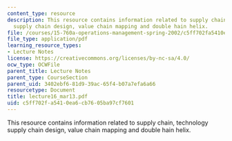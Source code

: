 ```yaml
---
content_type: resource
description: This resource contains information related to supply chain, technology
  supply chain design, value chain mapping and double hain helix.
file: /courses/15-760a-operations-management-spring-2002/c5ff702fa5410ea6cb7605ba97cf7601_lecture16_mar13.pdf
file_type: application/pdf
learning_resource_types:
- Lecture Notes
license: https://creativecommons.org/licenses/by-nc-sa/4.0/
ocw_type: OCWFile
parent_title: Lecture Notes
parent_type: CourseSection
parent_uid: 3402ebf6-81d9-39ac-65f4-b07a7efa6a66
resourcetype: Document
title: lecture16_mar13.pdf
uid: c5ff702f-a541-0ea6-cb76-05ba97cf7601
---
```

This resource contains information related to supply chain, technology supply chain design, value chain mapping and double hain helix.